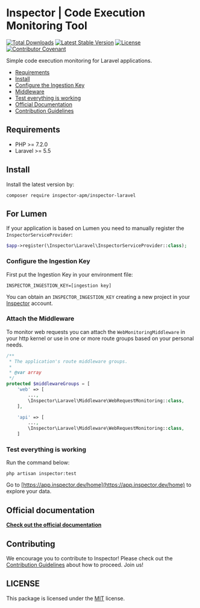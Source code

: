# Inspector | Code Execution Monitoring Tool

[![Total Downloads](https://poser.pugx.org/inspector-apm/inspector-laravel/downloads)](//packagist.org/packages/inspector-apm/inspector-laravel)
[![Latest Stable Version](https://poser.pugx.org/inspector-apm/inspector-laravel/v/stable)](https://packagist.org/packages/inspector-apm/inspector-laravel)
[![License](https://poser.pugx.org/inspector-apm/inspector-laravel/license)](//packagist.org/packages/inspector-apm/inspector-laravel)
[![Contributor Covenant](https://img.shields.io/badge/Contributor%20Covenant-2.1-4baaaa.svg)](code_of_conduct.md)

Simple code execution monitoring for Laravel applications.

- [Requirements](#requirements)
- [Install](#install)
- [Configure the Ingestion Key](#key)
- [Middleware](#middleware)
- [Test everything is working](#test)
- [Official Documentation](https://docs.inspector.dev/laravel)
- [Contribution Guidelines](#contribution)

<a name="requirements"></a>

## Requirements

- PHP >= 7.2.0
- Laravel >= 5.5

<a name="install"></a>

## Install

Install the latest version by:

```
composer require inspector-apm/inspector-laravel
```

## For Lumen
If your application is based on Lumen you need to manually register the `InspectorServiceProvider`:

```php
$app->register(\Inspector\Laravel\InspectorServiceProvider::class);
```


<a name="key"></a>

### Configure the Ingestion Key

First put the Ingestion Key in your environment file:

```
INSPECTOR_INGESTION_KEY=[ingestion key]
```

You can obtain an `INSPECTOR_INGESTION_KEY` creating a new project in your [Inspector](https://www.inspector.dev) account.

<a name="middleware"></a>

### Attach the Middleware

To monitor web requests you can attach the `WebMonitoringMiddleware` in your http kernel or use in one or more route groups based on your personal needs.

```php
/**
 * The application's route middleware groups.
 *
 * @var array
 */
protected $middlewareGroups = [
    'web' => [
        ...,
        \Inspector\Laravel\Middleware\WebRequestMonitoring::class,
    ],

    'api' => [
        ...,
        \Inspector\Laravel\Middleware\WebRequestMonitoring::class,
    ]
```

<a name="test"></a>

### Test everything is working

Run the command below:

```
php artisan inspector:test
```

Go to [https://app.inspector.dev/home](https://app.inspector.dev/home) to explore your data.

## Official documentation

**[Check out the official documentation](https://docs.inspector.dev/laravel)**

<a name="contribution"></a>

## Contributing

We encourage you to contribute to Inspector! Please check out the [Contribution Guidelines](CONTRIBUTING.md) about how to proceed. Join us!

## LICENSE

This package is licensed under the [MIT](LICENSE) license.
